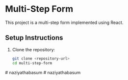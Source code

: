 # Multi-Step Form

This project is a multi-step form implemented using React.

## Setup Instructions

1. Clone the repository:
   ```bash
   git clone <repository-url>
   cd multi-step-form
#   n a z i y a t h a b a s u m  
 #   n a z i y a t h a b a s u m  
 